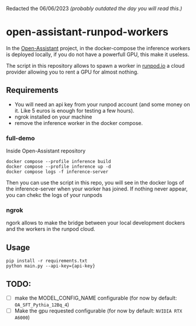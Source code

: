 Redacted the 06/06/2023 _(probably outdated the day you will read this.)_

# open-assistant-runpod-workers
 
In the [Open-Assistant](https://github.com/LAION-AI/Open-Assistant) project, in the docker-compose the inference workers is deployed locally, if you do not have a powerfull GPU, this make it useless.

The script in this repository allows to spawn a worker in [runpod.io](https://www.runpod.io/) a cloud provider allowing you to rent a GPU for almost nothing.

## Requirements

- You will need an api key from your runpod account (and some money on it. Like 5 euros is enough for testing a few hours).
- ngrok installed on your machine
- remove the inference worker in the docker compose.

### full-demo

Inside Open-Assistant repository

````shell
docker compose --profile inference build
docker compose --profile inference up -d
docker compose logs -f inference-server
````

Then you can use the script in this repo, you will see in the docker logs of the inference-server when your worker has joined.
If nothing never appear, you can chekc the logs of your runpods

### ngrok

ngork allows to make the bridge between your local development dockers and the workers in the runpod cloud.

## Usage

````shell
pip install -r requirements.txt
python main.py --api-key={api-key}
````


## TODO:

- [ ] make the MODEL_CONFIG_NAME configurable (for now by default: `OA_SFT_Pythia_12Bq_4`)
- [ ] Make the gpu requested configurable (for now by default: `NVIDIA RTX A6000`)